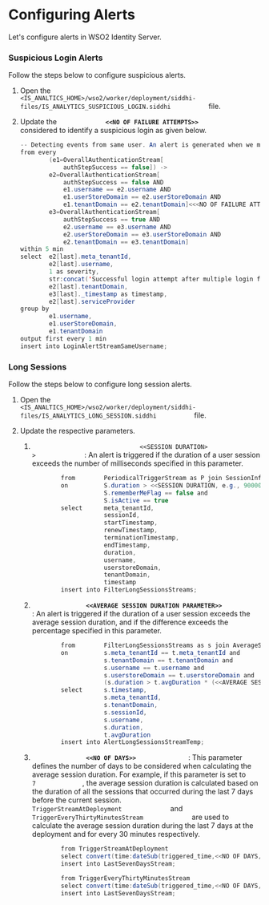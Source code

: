 # Configuring Alerts

Let's configure alerts in WSO2 Identity Server.

### Suspicious Login Alerts

Follow the steps below to configure suspicious alerts.

1.  Open the
    `            <IS_ANALTICS_HOME>/wso2/worker/deployment/siddhi-files/IS_ANALYTICS_SUSPICIOUS_LOGIN.siddhi           `
    file.
2.  Update the
    **`              <<NO OF FAILURE ATTEMPTS>>             `**
    considered to identify a suspicious login as given below.

    ``` java
    -- Detecting events from same user. An alert is generated when we make more than five failure login attempts followed by a success
    from every
            (e1=OverallAuthenticationStream[
                authStepSuccess == false]) ->
            e2=OverallAuthenticationStream[
                authStepSuccess == false AND
                e1.username == e2.username AND
                e1.userStoreDomain == e2.userStoreDomain AND
                e1.tenantDomain == e2.tenantDomain]<<<NO OF FAILURE ATTEMPTS, e.g., 4>>:>  ->
            e3=OverallAuthenticationStream[
                authStepSuccess == true AND
                e2.username == e3.username AND
                e2.userStoreDomain == e3.userStoreDomain AND
                e2.tenantDomain == e3.tenantDomain]
    within 5 min
    select  e2[last].meta_tenantId,
            e2[last].username,
            1 as severity,
            str:concat('Successful login attempt after multiple login failures with same username detected at: ', time:dateFormat(e3[last]._timestamp,'yyyy-MM-dd HH:mm:ss'), '.') as msg,
            e2[last].tenantDomain,
            e3[last]._timestamp as timestamp,
            e2[last].serviceProvider
    group by
            e1.username,
            e1.userStoreDomain,
            e1.tenantDomain
    output first every 1 min
    insert into LoginAlertStreamSameUsername;
    ```

### Long Sessions

Follow the steps below to configure long session alerts.

1.  Open the
    `            <IS_ANALTICS_HOME>/wso2/worker/deployment/siddhi-files/IS_ANALYTICS_LONG_SESSION.siddhi           `
    file.
2.  Update the respective parameters.

    1.  `                               <<SESSION DURATION>                              >              `
        : An alert is triggered if the duration of a user session
        exceeds the number of milliseconds specified in this parameter.

        ``` java
                from        PeriodicalTriggerStream as P join SessionInformationTable as S
                on          S.duration > <<SESSION DURATION, e.g., 900000>> and
                            S.rememberMeFlag == false and
                            S.isActive == true
                select      meta_tenantId,
                            sessionId,
                            startTimestamp,
                            renewTimestamp,
                            terminationTimestamp,
                            endTimestamp,
                            duration,
                            username,
                            userstoreDomain,
                            tenantDomain,
                            timestamp
                insert into FilterLongSessionsStreams;
        ```

    2.  **`                <<AVERAGE SESSION DURATION PARAMETER>>               `**
        : An alert is triggered if the duration of a user session
        exceeds the average session duration, and if the difference
        exceeds the percentage specified in this parameter.

        ``` java
                from        FilterLongSessionsStreams as s join AverageSession as t
                on          s.meta_tenantId == t.meta_tenantId and
                            s.tenantDomain == t.tenantDomain and
                            s.username == t.username and
                            s.userstoreDomain == t.userstoreDomain and
                            (s.duration > t.avgDuration * (<<AVERAGE SESSION DURATION PARAMETER, e.g., 50.0>> + 100.0) / 100.0)
                select      s.timestamp,
                            s.meta_tenantId,
                            s.tenantDomain,
                            s.sessionId,
                            s.username,
                            s.duration,
                            t.avgDuration
                insert into AlertLongSessionsStreamTemp;
        
        
        ```

    3.  **`                <<NO OF DAYS>>               `** : This
        parameter defines the number of days to be considered when
        calculating the average session duration. For example, if this
        parameter is set to `               7              `, the
        average session duration is calculated based on the duration of
        all the sessions that occurred during the last 7 days before the
        current session.
        `               TriggerStreamAtDeployment              ` and
        `               TriggerEveryThirtyMinutesStream              `
        are used to calculate the average session duration during the
        last 7 days at the deployment and for every 30 minutes
        respectively.

        ``` java
                from TriggerStreamAtDeployment
                select convert(time:dateSub(triggered_time,<<NO OF DAYS, e.g.,7>>,'DAY'), 'long') as lastSeventimestamp
                insert into LastSevenDaysStream;
        
                from TriggerEveryThirtyMinutesStream
                select convert(time:dateSub(triggered_time,<<NO OF DAYS, e.g.,7>>,'DAY'), 'long') as lastSeventimestamp
                insert into LastSevenDaysStream;
        ```
